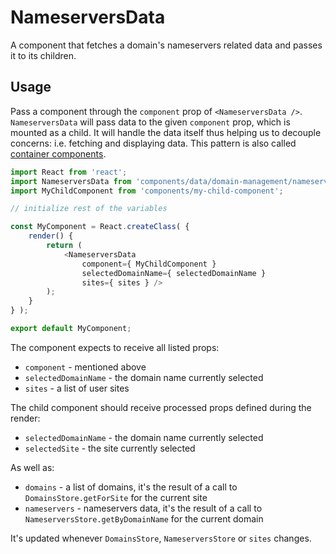 NameserversData
===============

A component that fetches a domain's nameservers related data and passes it to its children.

## Usage

Pass a component through the `component` prop of `<NameserversData />`. `NameserversData` will pass data to the given `component` prop, which is mounted as a child.
It will handle the data itself thus helping us to decouple concerns: i.e. fetching and displaying data. This pattern is also called [container components](https://medium.com/@learnreact/container-components-c0e67432e005).

```js
import React from 'react';
import NameserversData from 'components/data/domain-management/nameservers';
import MyChildComponent from 'components/my-child-component';

// initialize rest of the variables

const MyComponent = React.createClass( {
	render() {
		return (
			<NameserversData
				component={ MyChildComponent }
				selectedDomainName={ selectedDomainName }
				sites={ sites } />
		);
	}
} );

export default MyComponent;
```

The component expects to receive all listed props:

* `component` - mentioned above
* `selectedDomainName` - the domain name currently selected 
* `sites` - a list of user sites 

The child component should receive processed props defined during the render:

* `selectedDomainName` - the domain name currently selected 
* `selectedSite` - the site currently selected  

As well as:

* `domains` - a list of domains, it's the result of a call to `DomainsStore.getForSite` for the current site
* `nameservers` - nameservers data, it's the result of a call to `NameserversStore.getByDomainName` for the current domain  

It's updated whenever `DomainsStore`, `NameserversStore` or `sites` changes.
